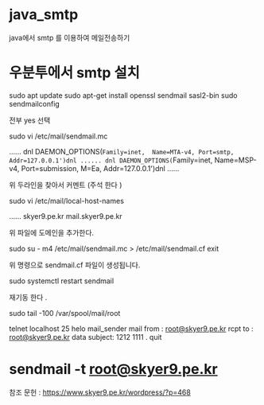 # java_smtp
java에서 smtp 를 이용하여 메일전송하기 


# 우분투에서 smtp 설치 

sudo apt update
sudo apt-get install openssl sendmail sasl2-bin
sudo sendmailconfig

전부 yes 선택 

sudo vi /etc/mail/sendmail.mc

......
dnl DAEMON_OPTIONS(`Family=inet,  Name=MTA-v4, Port=smtp, Addr=127.0.0.1')dnl
......
dnl DAEMON_OPTIONS(`Family=inet,  Name=MSP-v4, Port=submission, M=Ea, Addr=127.0.0.1')dnl
......

위 두라인을 찾아서 커멘트 (주석 한다 )

sudo vi /etc/mail/local-host-names

......
skyer9.pe.kr
mail.skyer9.pe.kr


위 파일에 도메인을 추가한다.


sudo su -
m4 /etc/mail/sendmail.mc > /etc/mail/sendmail.cf
exit


위 명령으로 sendmail.cf 파일이 생성됩니다.


sudo systemctl restart sendmail

재기동 한다 .


sudo tail -100 /var/spool/mail/root



telnet localhost 25
helo mail_sender
mail from : root@skyer9.pe.kr
rcpt to : root@skyer9.pe.kr
data
subject: 1212
1111
.
quit
# sendmail -t root@skyer9.pe.kr




참조 문헌 : https://www.skyer9.pe.kr/wordpress/?p=468
